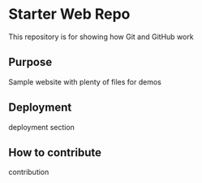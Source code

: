 # Starter Web Repo

This repository is for showing how Git and GitHub work

## Purpose

Sample website with plenty of files for demos

## Deployment

deployment section

## How to contribute

contribution
